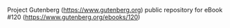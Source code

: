 Project Gutenberg (https://www.gutenberg.org) public repository for eBook #120 (https://www.gutenberg.org/ebooks/120)